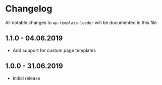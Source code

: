 # Changelog

All notable changes to `wp-template-loader` will be documented in this file

## 1.1.0 - 04.06.2019

-   Add support for custom page templates

## 1.0.0 - 31.06.2019

-   Initial release